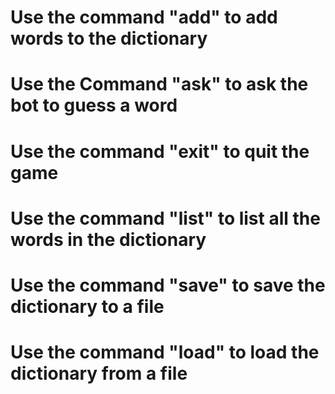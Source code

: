 # Use the command "add" to add words to the dictionary
# Use the Command "ask" to ask the bot to guess a word
# Use the command "exit" to quit the game
# Use the command "list" to list all the words in the dictionary
# Use the command "save" to save the dictionary to a file
# Use the command "load" to load the dictionary from a file

